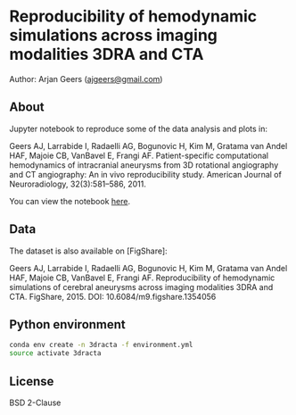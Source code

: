# Reproducibility of hemodynamic simulations across imaging modalities 3DRA and CTA

Author: Arjan Geers (ajgeers@gmail.com)


## About

Jupyter notebook to reproduce some of the data analysis and plots in:

Geers AJ, Larrabide I, Radaelli AG, Bogunovic H, Kim M, Gratama van Andel HAF, Majoie CB, VanBavel E, Frangi AF. Patient-specific computational hemodynamics of intracranial aneurysms from 3D rotational angiography and CT angiography: An in vivo reproducibility study. American Journal of Neuroradiology, 32(3):581–586, 2011.

You can view the notebook [here](http://nbviewer.ipython.org/github/ajgeers/3dracta/blob/master/code/analysis.ipynb).


## Data

The dataset is also available on [FigShare]:

Geers AJ, Larrabide I, Radaelli AG, Bogunovic H, Kim M, Gratama van Andel HAF, Majoie CB, VanBavel E, Frangi AF. Reproducibility of hemodynamic simulations of cerebral aneurysms across imaging modalities 3DRA and CTA. FigShare, 2015. DOI: 10.6084/m9.figshare.1354056


## Python environment

```sh
conda env create -n 3dracta -f environment.yml
source activate 3dracta
```


## License

BSD 2-Clause

